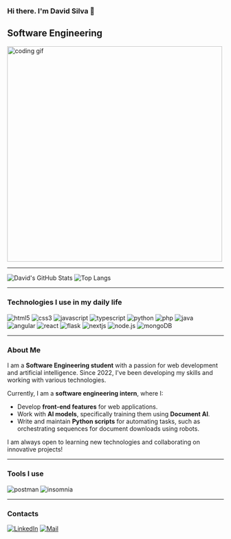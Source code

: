 ### Hi there. I'm David Silva 👋
## Software Engineering

<!-- Você pode substituir esse GIF por uma imagem ou um GIF animado que preferir -->
<img src="https://media.giphy.com/media/qgQUggAC3Pfv687qPC/giphy.gif" alt="coding gif" width="500"/>

---

![David's GitHub Stats](https://github-readme-stats.vercel.app/api?username=DavidSilva32&theme=transparent&bg_color=000&border_color=30A3DC&show_icons=true&icon_color=30A3DC&title_color=E94D5F&text_color=FFF)
![Top Langs](https://github-readme-stats-git-masterrstaa-rickstaa.vercel.app/api/top-langs/?username=DavidSilva32&layout=compact&bg_color=000&border_color=30A3DC&title_color=E94D5F&text_color=FFF)

---

### Technologies I use in my daily life

<div style="display: inline-block; gap= 4px">
  <img align="center" alt="html5" src="https://img.shields.io/badge/HTML5-000000?style=for-the-badge&logo=html5&logoColor=red" />
  <img align="center" alt="css3" src="https://img.shields.io/badge/CSS3-000000?style=for-the-badge&logo=css3&logoColor=1572B6" />
  <img align="center" alt="javascript" src="https://img.shields.io/badge/JavaScript-000000?style=for-the-badge&logo=javascript&logoColor=F7DF1E" />
  <img align="center" alt="typescript" src="https://img.shields.io/badge/Typescipt-000000?style=for-the-badge&logo=typescript&logoColor=blue" />
  <img align="center" alt="python" src="https://img.shields.io/badge/Python-000000?style=for-the-badge&logo=python&logoColor=green" />
  <img align="center" alt="php" src="https://img.shields.io/badge/PHP-777BB4?style=for-the-badge&logo=php&logoColor=white" />
  <img align="center" alt="java" src="https://img.shields.io/badge/Java-ED8B00?style=for-the-badge&logo=java&logoColor=white" />
  <br/>
  <img align="center" alt="angular" src="https://img.shields.io/badge/Angular-000000?style=for-the-badge&logo=angular&logoColor=red" />
  <img align="center" alt="react" src="https://img.shields.io/badge/React-20232A?style=for-the-badge&logo=react&logoColor=61DAFB" />
  <img align="center" alt="flask" src="https://img.shields.io/badge/Flask-000000?style=for-the-badge&logo=flask&logoColor=white" />
  <img align="center" alt="nextjs" src="https://img.shields.io/badge/Next.js-000000?style=for-the-badge&logo=next.js&logoColor=white" />
  <img align="center" alt="node.js" src="https://img.shields.io/badge/Node.js-43853D?style=for-the-badge&logo=node.js&logoColor=white" />
  <img align="center" alt="mongoDB" src="https://img.shields.io/badge/MongoDB-4EA94B?style=for-the-badge&logo=mongodb&logoColor=white" />
</div>

---

### About Me

I am a **Software Engineering student** with a passion for web development and artificial intelligence. Since 2022, I've been developing my skills and working with various technologies. 

Currently, I am a **software engineering intern**, where I:
- Develop **front-end features** for web applications.
- Work with **AI models**, specifically training them using **Document AI**.
- Write and maintain **Python scripts** for automating tasks, such as orchestrating sequences for document downloads using robots.

I am always open to learning new technologies and collaborating on innovative projects!

---

### Tools I use
<div style="display: inline-block; gap= 4px">
  <img align="center" alt="postman" src="https://img.shields.io/badge/Postman-FF6C37?style=for-the-badge&logo=postman&logoColor=white" />
  <img align="center" alt="insomnia" src="https://img.shields.io/badge/Insomnia-4000BF?style=for-the-badge&logo=insomnia&logoColor=white" />
</div>

---

### Contacts
[![LinkedIn](https://img.shields.io/badge/LinkedIn-000?style=for-the-badge&logo=linkedin&logoColor=0E76A8)](https://www.linkedin.com/in/david-teixeira-devloper-designer/)
[![Mail](https://img.shields.io/badge/Mail-000?style=for-the-badge&logo=mail&logoColor=0E76A8)](mailto:david.silvaxd32@gmail.com)
